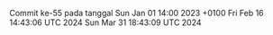 Commit ke-55 pada tanggal Sun Jan 01 14:00 2023 +0100
Fri Feb 16 14:43:06 UTC 2024
Sun Mar 31 18:43:09 UTC 2024
